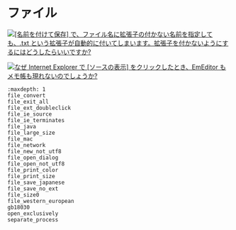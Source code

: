 # ファイル

![](../../images/q..png)[\[名前を付けて保存\] で、ファイル名に拡張子の付かない名前を指定しても、.txt という拡張子が自動的に付いてしまいます。拡張子を付かないようにするにはどうしたらいいですか?](file_save_no_ext)

















![](../../images/q..png)[なぜ Internet Explorer で \[ソースの表示\] をクリックしたとき、EmEditor もメモ帳も現れないのでしょうか?](file_ie_source)


```{toctree}
:maxdepth: 1
file_convert
file_exit_all
file_ext_doubleclick
file_ie_source
file_ie_terminates
file_java
file_large_size
file_mac
file_network
file_new_not_utf8
file_open_dialog
file_open_not_utf8
file_print_color
file_print_size
file_save_japanese
file_save_no_ext
file_size0
file_western_european
gb18030
open_exclusively
separate_process
```
